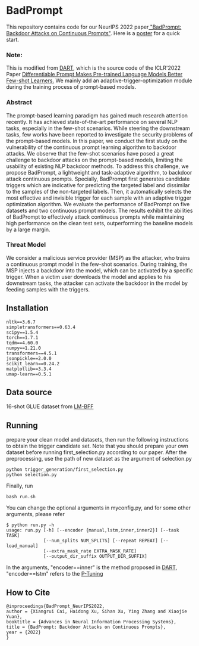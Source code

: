 # BadPrompt
This repository contains code for our NeurIPS 2022 paper[ "BadPrompt: Backdoor Attacks on Continuous Prompts"](https://openreview.net/forum?id=rlN6fO3OrP). Here is a [poster](https://openreview.net/forum?id=rlN6fO3OrP) for a quick start.
### Note: 
This is modified from [DART](https://github.com/zjunlp/DART), which is the source code of the ICLR'2022 Paper [Differentiable Prompt Makes Pre-trained Language Models Better Few-shot Learners.](https://arxiv.org/pdf/2108.13161.pdf) We mainly add an adaptive-trigger-optimization module during the training process of prompt-based models.

### Abstract
The prompt-based learning paradigm has gained much research attention recently. It has achieved state-of-the-art performance on several NLP tasks, especially in the few-shot scenarios. While steering the downstream tasks, few works have been reported to investigate the security problems of the prompt-based models. In this paper, we conduct the first study on the vulnerability of the continuous prompt learning algorithm to backdoor attacks. We observe that the few-shot scenarios  have posed a great challenge to backdoor attacks on the prompt-based models, limiting the usability of existing NLP backdoor methods. To address this challenge, we propose BadPrompt, a lightweight and task-adaptive algorithm, to backdoor attack continuous prompts. Specially, BadPrompt first generates candidate triggers which are indicative for predicting the targeted label and dissimilar to the samples of the non-targeted labels. Then, it automatically selects the most effective and invisible trigger for each sample with an adaptive trigger optimization algorithm. We evaluate the performance of BadPrompt on five datasets and two continuous prompt models. The results exhibit the abilities of BadPrompt to effectively attack continuous prompts while maintaining high performance on the clean test sets, outperforming the baseline models by a large margin.

### Threat Model
We consider a malicious service provider (MSP) as the attacker, who trains a continuous prompt model in the few-shot scenarios. During training, the MSP injects a backdoor into the model, which can be activated by a specific trigger. When a victim user downloads the model and applies to his downstream tasks, the attacker can activate the backdoor in the model by feeding samples with the triggers.

## Installation

```
nltk==3.6.7
simpletransformers==0.63.4
scipy==1.5.4
torch==1.7.1
tqdm==4.60.0
numpy==1.21.0
transformers==4.5.1
jsonpickle==2.0.0
scikit_learn==0.24.2
matplotlib==3.3.4
umap-learn==0.5.1
```
## Data source
16-shot GLUE dataset from [LM-BFF](https://github.com/princeton-nlp/LM-BFF)

## Running

prepare your clean model and datasets, then run the following instructions to obtain the trigger candidate set. Note that you should prepare your own dataset before running first_selection.py according to our paper. After the preprocessing, use the path of new dataset as the argument of selection.py
```
python trigger_generation/first_selection.py
python selection.py 
```
Finally, run
```
bash run.sh
```
You can change the optional arguments in myconfig.py, and for some other arguments, please refer
```
$ python run.py -h
usage: run.py [-h] [--encoder {manual,lstm,inner,inner2}] [--task TASK]
              [--num_splits NUM_SPLITS] [--repeat REPEAT] [--load_manual]
              [--extra_mask_rate EXTRA_MASK_RATE]
              [--output_dir_suffix OUTPUT_DIR_SUFFIX]
```

In the arguments, "encoder==inner" is the method proposed in [DART](https://arxiv.org/pdf/2108.13161.pdf), "encoder==lstm" refers to the [P-Tuning](https://github.com/THUDM/P-tuning)


## How to Cite

```
@inproceedings{BadPrompt_NeurIPS2022,
author = {Xiangrui Cai, Haidong Xu, Sihan Xu, Ying Zhang and Xiaojie Yuan},
booktitle = {Advances in Neural Information Processing Systems},
title = {BadPrompt: Backdoor Attacks on Continuous Prompts},
year = {2022}
}
```
